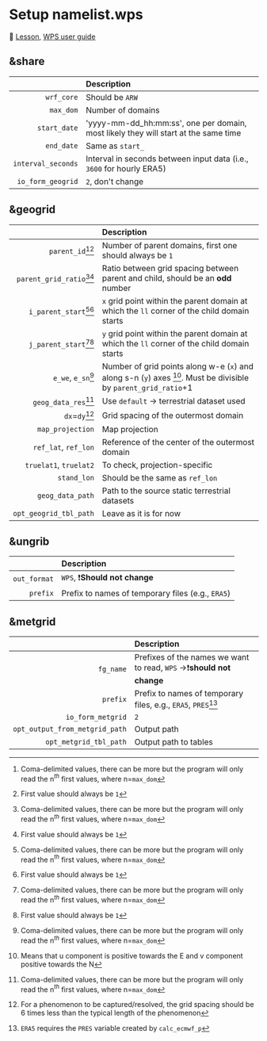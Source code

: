 
# Setup namelist.wps 

📖 [Lesson](https://ral.ucar.edu/sites/default/files/public/Lesson-wps.html), [WPS user guide](https://www2.mmm.ucar.edu/wrf/users/docs/user_guide_V3/user_guide_V3.9/users_guide_chap3.html#_How_to_Run)

## &share 

|                    | Description                                                                         |
|-------------------:|:------------------------------------------------------------------------------------|
|         `wrf_core` | Should be `ARW`                                                                     |
|          `max_dom` | Number of domains                                                                   |
|       `start_date` | 'yyyy-mm-dd_hh:mm:ss', one per domain, most likely they will start at the same time |
|         `end_date` | Same as `start_`                                                                    |
| `interval_seconds` | Interval in seconds between input data (i.e., `3600` for hourly ERA5)               |
|  `io_form_geogrid` | `2`, don't change                                                                   |

## &geogrid 

|                             | Description                                                                                 |
|----------------------------:|:--------------------------------------------------------------------------------------------|
|         `parent_id`[^1][^2] | Number of parent domains, first one should always be `1`                                    |
| `parent_grid_ratio`[^1][^2] | Ratio between grid spacing between parent and child, should be an **odd** number            |
|    `i_parent_start`[^1][^2] | `x` grid point within the parent domain at which the `ll` corner of the child domain starts |
|    `j_parent_start`[^1][^2] | `y` grid point within the parent domain at which the `ll` corner of the child domain starts |
|                  `e_we`, `e_sn`[^1] | Number of grid points along w-e (`x`) and along s-n (`y`) axes [^3]. Must be divisible by  `parent_grid_ratio`+1                                                 |
|         `geog_data_res`[^1] | Use `default` &rarr; terrestrial dataset used                                               |
|               `dx`=`dy`[^4] | Grid spacing of the outermost domain                                                        |
|            `map_projection` | Map projection                                                                              |
|        `ref_lat`, `ref_lon` | Reference of the center of the outermost domain                                             |
|      `truelat1`, `truelat2` | To check, projection-specific                                                               |
|                 `stand_lon` | Should be the same as `ref_lon`                                                             |
|            `geog_data_path` | Path to the source static terrestrial datasets                                              |
|      `opt_geogrid_tbl_path` | Leave as it is for now                                                                      |

## &ungrib 

|              | Description                                       |
|-------------:|:--------------------------------------------------|
| `out_format` | `WPS`, ❗**Should not change**                     |
|     `prefix` | Prefix to names of temporary files (e.g., `ERA5`) |


## &metgrid 

|                                | Description                                                               |
|-------------------------------:|:--------------------------------------------------------------------------|
|                      `fg_name` | Prefixes of the names we want to read, `WPS` &rarr;❗**should not change** |
|                       `prefix` | Prefix to names of temporary files, e.g., `ERA5`, `PRES`[^5]              |
|              `io_form_metgrid` | `2`                                                                       |
| `opt_output_from_metgrid_path` | Output path                                                               |
|         `opt_metgrid_tbl_path` | Output path to tables                                                     |


[^1]: Coma-delimited values, there can be more but the program will only read the n$^{th}$ first values, where n=`max_dom`
[^2]: First value should always be `1`
[^3]: Means that u component is positive towards the E and v component positive towards the N
[^4]: For a phenomenon to be captured/resolved, the grid spacing should be 6 times less than the typical length of the phenomenon
[^5]: `ERA5` requires the `PRES` variable created by `calc_ecmwf_p` 